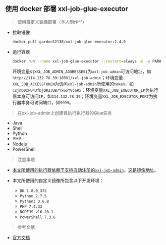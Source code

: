 ## 使用 docker 部署 xxl-job-glue-executor

> 使用自定义镜像部署（本人制作^^）

* 拉取镜像

  ```bash
  docker pull garden12138/xxl-job-glue-executor:2.4.0
  ```

* 运行容器

  ```bash
  docker run --name xxl-job-glue-executor --restart=always -d -e PARAMS="xxl.job.admin.addresses=${XXL_JOB_ADMIN_ADDRESSES} xxl.job.accessToken=${XXL_JOB_ACCESSTOKEN} xxl.job.executor.ip=${XXL_JOB_EXECUTOR_IP} xxl.job.executor.port=${XXL_JOB_EXECUTOR_PORT}" garden12138/xxl-job-glue-executor:2.4.0
  ```

  环境变量```${XXL_JOB_ADMIN_ADDRESSES}```为```xxl-job-admin```可访问地址，如```http://114.132.78.39:18081/xxl-job-admin```；环境变量```XXL_JOB_ACCESSTOKEN```为访问```xxl-job-admin```所使用的```token```，如```CsjnD0xFU4JfDjQR23UB7YxGoYVcaRx```；环境变量```XXL_JOB_EXECUTOR_IP```为执行器本身可访问```IP```，如```114.132.78.39```；环境变量```XXL_JOB_EXECUTOR_PORT```为执行器本身可访问端口，如```9999```。

> 在xxl-job-admin上创建且执行执行器的Glue任务

* Java
* Shell
* Python
* PHP
* Nodejs
* PowerShell

> 注意事项

* [本文所使用的执行器依赖于支持自动注册的```xxl-job-admin```](https://gitee.com/FSDGarden/learn-note/blob/master/xxl-job/Use%20docker%20deploy%20xxl-job-admin.md)，[这是镜像地址](https://hub.docker.com/repository/docker/garden12138/xxl-job-admin/general)。

* 本文所使用的自定义镜像所包含以下开发环境：
  
  * ```DK 1.8.0_372```
  * ```Python 2.7.5```
  * ```Python3 3.6.8```
  * ```PHP 7.4.33```
  * ```NODEJS v16.20.1```
  * ```PowerShell 7.3.6```  

> 参考文献

* [官方文档](https://www.xuxueli.com/xxl-job/)